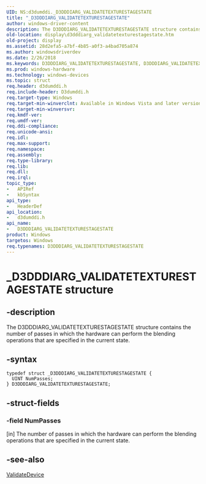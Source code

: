 ```yaml
---
UID: NS:d3dumddi._D3DDDIARG_VALIDATETEXTURESTAGESTATE
title: "_D3DDDIARG_VALIDATETEXTURESTAGESTATE"
author: windows-driver-content
description: The D3DDDIARG_VALIDATETEXTURESTAGESTATE structure contains the number of passes in which the hardware can perform the blending operations that are specified in the current state.
old-location: display\d3dddiarg_validatetexturestagestate.htm
old-project: display
ms.assetid: 28d2efa5-a7bf-4b85-a0f3-a4bad705a874
ms.author: windowsdriverdev
ms.date: 2/26/2018
ms.keywords: D3DDDIARG_VALIDATETEXTURESTAGESTATE, D3DDDIARG_VALIDATETEXTURESTAGESTATE structure [Display Devices], UMDisplayDriver_param_Structs_dde6cce2-f21e-4a16-8238-6956d9a465f5.xml, _D3DDDIARG_VALIDATETEXTURESTAGESTATE, d3dumddi/D3DDDIARG_VALIDATETEXTURESTAGESTATE, display.d3dddiarg_validatetexturestagestate
ms.prod: windows-hardware
ms.technology: windows-devices
ms.topic: struct
req.header: d3dumddi.h
req.include-header: D3dumddi.h
req.target-type: Windows
req.target-min-winverclnt: Available in Windows Vista and later versions of the Windows operating systems.
req.target-min-winversvr: 
req.kmdf-ver: 
req.umdf-ver: 
req.ddi-compliance: 
req.unicode-ansi: 
req.idl: 
req.max-support: 
req.namespace: 
req.assembly: 
req.type-library: 
req.lib: 
req.dll: 
req.irql: 
topic_type:
-	APIRef
-	kbSyntax
api_type:
-	HeaderDef
api_location:
-	d3dumddi.h
api_name:
-	D3DDDIARG_VALIDATETEXTURESTAGESTATE
product: Windows
targetos: Windows
req.typenames: D3DDDIARG_VALIDATETEXTURESTAGESTATE
---
```


# _D3DDDIARG_VALIDATETEXTURESTAGESTATE structure


## -description


The D3DDDIARG_VALIDATETEXTURESTAGESTATE structure contains the number of passes in which the hardware can perform the blending operations that are specified in the current state.


## -syntax


````
typedef struct _D3DDDIARG_VALIDATETEXTURESTAGESTATE {
  UINT NumPasses;
} D3DDDIARG_VALIDATETEXTURESTAGESTATE;
````


## -struct-fields




### -field NumPasses

[in] The number of passes in which the hardware can perform the blending operations that are specified in the current state.


## -see-also

<a href="..\d3dumddi\nc-d3dumddi-pfnd3dddi_validatedevice.md">ValidateDevice</a>



 

 


